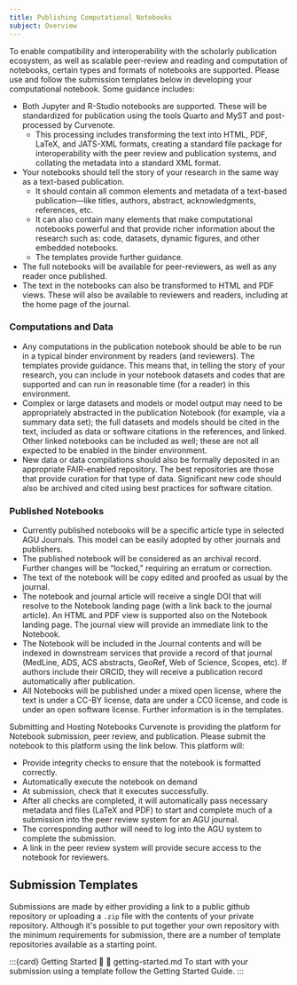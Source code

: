 ```yaml
---
title: Publishing Computational Notebooks
subject: Overview
---
```


To enable compatibility and interoperability with the scholarly publication ecosystem, as well as scalable peer-review and reading and computation of notebooks, certain types and formats of notebooks are supported. Please use and follow the submission templates below in developing your computational notebook. Some guidance includes:

- Both Jupyter and R-Studio notebooks are supported. These will be standardized for publication using the tools Quarto and MyST and post-processed by Curvenote.
  - This processing includes transforming the text into HTML, PDF, LaTeX, and JATS-XML formats, creating a standard file package for interoperability with the peer review and publication systems, and collating the metadata into a standard XML format.
- Your notebooks should tell the story of your research in the same way as a text-based publication.
  - It should contain all common elements and metadata of a text-based publication—like titles, authors, abstract, acknowledgments, references, etc.
  - It can also contain many elements that make computational notebooks powerful and that provide richer information about the research such as: code, datasets, dynamic figures, and other embedded notebooks.
  - The templates provide further guidance.
- The full notebooks will be available for peer-reviewers, as well as any reader once published.
- The text in the notebooks can also be transformed to HTML and PDF views. These will also be available to reviewers and readers, including at the home page of the journal.

### Computations and Data

- Any computations in the publication notebook should be able to be run in a typical binder environment by readers (and reviewers). The templates provide guidance. This means that, in telling the story of your research, you can include in your notebook datasets and codes that are supported and can run in reasonable time (for a reader) in this environment.
- Complex or large datasets and models or model output may need to be appropriately abstracted in the publication Notebook (for example, via a summary data set); the full datasets and models should be cited in the text, included as data or software citations in the references, and linked. Other linked notebooks can be included as well; these are not all expected to be enabled in the binder environment.
- New data or data compilations should also be formally deposited in an appropriate FAIR-enabled repository. The best repositories are those that provide curation for that type of data. Significant new code should also be archived and cited using best practices for software citation.

### Published Notebooks

- Currently published notebooks will be a specific article type in selected AGU Journals. This model can be easily adopted by other journals and publishers.
- The published notebook will be considered as an archival record. Further changes will be “locked,” requiring an erratum or correction.
- The text of the notebook will be copy edited and proofed as usual by the journal.
- The notebook and journal article will receive a single DOI that will resolve to the Notebook landing page (with a link back to the journal article). An HTML and PDF view is supported also on the Notebook landing page. The journal view will provide an immediate link to the Notebook.
- The Notebook will be included in the Journal contents and will be indexed in downstream services that provide a record of that journal (MedLine, ADS, ACS abstracts, GeoRef, Web of Science, Scopes, etc). If authors include their ORCID, they will receive a publication record automatically after publication.
- All Notebooks will be published under a mixed open license, where the text is under a CC-BY license, data are under a CC0 license, and code is under an open software license. Further information is in the templates.

Submitting and Hosting Notebooks
Curvenote is providing the platform for Notebook submission, peer review, and publication. Please submit the notebook to this platform using the link below. This platform will:

- Provide integrity checks to ensure that the notebook is formatted correctly.
- Automatically execute the notebook on demand
- At submission, check that it executes successfully.
- After all checks are completed, it will automatically pass necessary metadata and files (LaTeX and PDF) to start and complete much of a submission into the peer review system for an AGU journal.
- The corresponding author will need to log into the AGU system to complete the submission.
- A link in the peer review system will provide secure access to the notebook for reviewers.

## Submission Templates

Submissions are made by either providing a link to a public github repository or uploading a `.zip` file with the contents of your private repository. Although it's possible to put together your own repository with the minimum requirements for submission, there are a number of template repositories available as a starting point.

:::{card} Getting Started 🚀
:link: getting-started.md
To start with your submission using a template follow the Getting Started Guide.
:::
